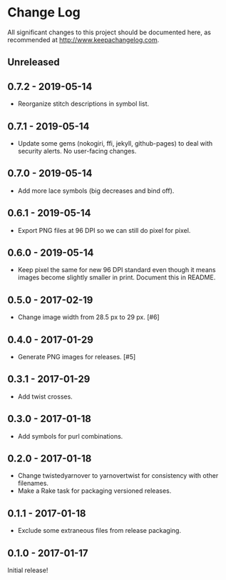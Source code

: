 # Change Log

All significant changes to this project should be documented here, as recommended at http://www.keepachangelog.com.

## Unreleased

## 0.7.2 - 2019-05-14

- Reorganize stitch descriptions in symbol list.

## 0.7.1 - 2019-05-14

- Update some gems (nokogiri, ffi, jekyll, github-pages) to deal with security alerts. No user-facing changes.

## 0.7.0 - 2019-05-14

- Add more lace symbols (big decreases and bind off).

## 0.6.1 - 2019-05-14

- Export PNG files at 96 DPI so we can still do pixel for pixel.

## 0.6.0 - 2019-05-14

- Keep pixel the same for new 96 DPI standard even though it means images become slightly smaller in print. Document this in README.

## 0.5.0 - 2017-02-19

- Change image width from 28.5 px to 29 px. [#6]

## 0.4.0 - 2017-01-29

- Generate PNG images for releases. [#5]

## 0.3.1 - 2017-01-29

- Add twist crosses.

## 0.3.0 - 2017-01-18

- Add symbols for purl combinations.

## 0.2.0 - 2017-01-18

- Change twistedyarnover to yarnovertwist for consistency with other filenames.
- Make a Rake task for packaging versioned releases.

## 0.1.1 - 2017-01-18

- Exclude some extraneous files from release packaging.

## 0.1.0 - 2017-01-17

Initial release!
